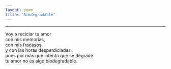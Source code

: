 ```yaml
---
layout: poem
title: "Biodegradable"
---
```


-----

Voy a reciclar tu amor<br>
con mis memorias,<br>
con mis fracasos<br>
y con las horas desperdiciadas<br>
pues por más que intento que se degrade<br>
tu amor no es algo biodegradable.
